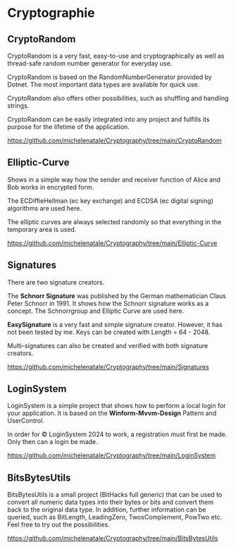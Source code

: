 # Cryptographie


## CryptoRandom

CryptoRandom is a very fast, easy-to-use and cryptographically as well as thread-safe random number generator for everyday use.

CryptoRandom is based on the RandomNumberGenerator provided by Dotnet. The most important data types are available for quick use.

CryptoRandom also offers other possibilities, such as shuffling and handling strings.

CryptoRandom can be easily integrated into any project and fulfills its purpose for the lifetime of the application.

https://github.com/michelenatale/Cryptography/tree/main/CryptoRandom



## Elliptic-Curve

Shows in a simple way how the sender and receiver function of Alice and Bob works in encrypted form.

The ECDiffieHellman (ec key exchange) and ECDSA (ec digital signing) algorithms are used here.

The elliptic curves are always selected randomly so that everything in the temporary area is used.

https://github.com/michelenatale/Cryptography/tree/main/Elliptic-Curve

## Signatures 

There are two signature creators. 

The **Schnorr Signature** was published by the German mathematician Claus Peter Schnorr in 1991. It shows how the Schnorr signature works as a concept. The Schnorrgroup and Elliptic Curve are used here.

**EasySignature** is a very fast and simple signature creator. However, it has not been tested by me. Keys can be created with Length = 64 - 2048.

Multi-signatures can also be created and verified with both signature creators.

https://github.com/michelenatale/Cryptography/tree/main/Signatures

## LoginSystem

LoginSystem is a simple project that shows how to perform a local login for your application. It is based on the **Winform-Mvvm-Design** Pattern and UserControl. 

In order for © LoginSystem 2024 to work, a registration must first be made. Only then can a login be made. 

https://github.com/michelenatale/Cryptography/tree/main/LoginSystem

## BitsBytesUtils

BitsBytesUtils is a small project (BitHacks full generic) that can be used to convert all numeric data types into their bytes or bits and convert them back to the original data type. In addition, further information can be queried, such as BitLength, LeadingZero, TwosComplement, PowTwo etc. Feel free to try out the possibilities.

https://github.com/michelenatale/Cryptography/tree/main/BitsBytesUtils


